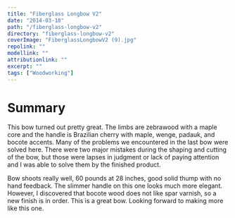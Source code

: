 ```yaml
---
title: "Fiberglass Longbow V2"
date: "2014-03-18"
path: "/fiberglass-longbow-v2"
directory: "fiberglass-longbow-v2"
coverImage: "FiberglassLongbowV2 (9).jpg"
repolink: ""
modellink: ""
attributionlink: ""
excerpt: ""
tags: ["Woodworking"]
---
```


# Summary

This bow turned out pretty great. The limbs are zebrawood with a maple core and the handle is Brazilian cherry with maple, wenge, padauk, and bocote accents. Many of the problems we encountered in the last bow were solved here. There were two major mistakes during the shaping and cutting of the bow, but those were lapses in judgment or lack of paying attention and I was able to solve them by the finished product.

Bow shoots really well, 60 pounds at 28 inches, good solid thump with no hand feedback. The slimmer handle on this one looks much more elegant. However, I discovered that bocote wood does not like spar varnish, so a new finish is in order. This is a great bow. Looking forward to making more like this one.
